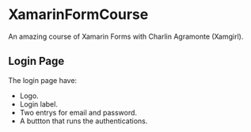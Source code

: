 # XamarinFormCourse
An amazing course of Xamarin Forms with Charlin Agramonte (Xamgirl).

## Login Page
The login page have:
- Logo.
- Login label.
- Two entrys for email and password.
- A buttton that runs the authentications.
